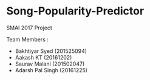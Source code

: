 # Song-Popularity-Predictor
SMAI 2017 Project

Team Members :
- Bakhtiyar Syed (201525094)
- Aakash KT (20161202)
- Saurav Malani (201502047)
- Adarsh Pal Singh (20161225)